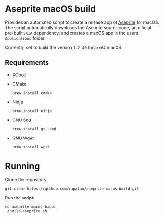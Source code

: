 # Aseprite macOS build

Provides an automated script to create a release app of [Aseprite](https://github.com/aseprite/aseprite) for macOS. The script automatically downloads the Aseprite source code, an official pre-built `SKIA` dependency, and creates a macOS app in the users `Applications` folder.

Currently, set to build the version `1.2.40` for `arm64` macOS.

## Requirements

* XCode
* CMake
    ```shell
    brew install cmake
    ```

* Ninja
    ```shell
    brew install ninja
    ```

* GNU Sed
    ```shell
    brew install gnu-sed
    ```

* GNU Wget
    ```shell
    brew install wget
    ```

# Running

Clone the repository

```shell
git clone https://github.com/rapatao/aseprite-macos-build.git
```

Run the script:

```shell
cd aseprite-macos-build
./build-aseprite.sh
```
